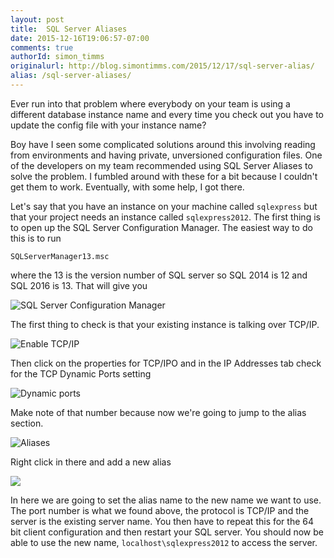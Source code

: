 ```yaml
---
layout: post
title:  SQL Server Aliases
date: 2015-12-16T19:06:57-07:00
comments: true
authorId: simon_timms
originalurl: http://blog.simontimms.com/2015/12/17/sql-server-alias/
alias: /sql-server-aliases/
---
```


Ever run into that problem where everybody on your team is using a different database instance name and every time you check out you have to update the config file with your instance name?

<!--more-->

Boy have I seen some complicated solutions around this involving reading from environments and having private, unversioned configuration files. One of the developers on my team recommended using SQL Server Aliases to solve the problem. I fumbled around with these for a bit because I couldn't get them to work. Eventually, with some help, I got there.

Let's say that you have an instance on your machine called `sqlexpress` but that your project needs an instance called `sqlexpress2012`. The first thing is to open up the SQL Server Configuration Manager. The easiest way to do this is to run

`SQLServerManager13.msc` 

where the 13 is the version number of SQL server so SQL 2014 is 12 and SQL 2016 is 13. That will give you 

![SQL Server Configuration Manager](http://i.imgur.com/XEwZzzl.png)

The first thing to check is that your existing instance is talking over TCP/IP. 

![Enable TCP/IP](http://i.imgur.com/eQRs5I5.png)

Then click on the properties for TCP/IPO and in the IP Addresses tab check for the TCP Dynamic Ports setting

![Dynamic ports](http://i.imgur.com/qQ4vy1y.png)

Make note of that number because now we're going to jump to the alias section. 

![Aliases](http://i.imgur.com/pRyXu6D.png)

Right click in there and add a new alias

![](http://i.imgur.com/wQeGUDU.png)

In here we are going to set the alias name to the new name we want to use. The port number is what we found above, the protocol is TCP/IP and the server is the existing server name. You then have to repeat this for the 64 bit client configuration and then restart your SQL server. You should now be able to use the new name, `localhost\sqlexpress2012` to access the server.